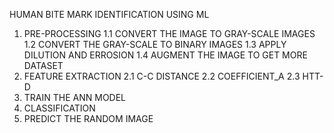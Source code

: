 HUMAN BITE MARK IDENTIFICATION USING ML 
1. PRE-PROCESSING
   1.1 CONVERT THE IMAGE TO GRAY-SCALE IMAGES
   1.2 CONVERT THE GRAY-SCALE TO BINARY IMAGES
   1.3 APPLY DILUTION AND ERROSION
   1.4 AUGMENT THE IMAGE TO GET MORE DATASET
3. FEATURE EXTRACTION
   2.1 C-C DISTANCE
   2.2 COEFFICIENT_A
   2.3 HTT-D
4. TRAIN THE ANN MODEL
5. CLASSIFICATION
6. PREDICT THE RANDOM IMAGE




